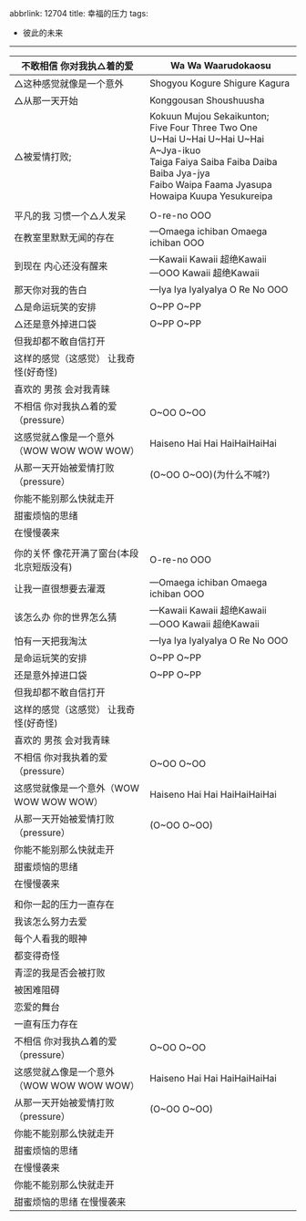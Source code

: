 abbrlink: 12704
title: 幸福的压力
tags:
  - 彼此的未来
---
|不敢相信 你对我执△着的爱|Wa Wa Waarudokaosu|
|--|--|
|△这种感觉就像是一个意外|Shogyou Kogure Shigure Kagura|
|△从那一天开始|Konggousan Shoushuusha|
|△被爱情打败;|Kokuun Mujou Sekaikunton;<br>Five Four Three Two One<br>U~Hai U~Hai U~Hai U~Hai<br>A~Jya-ikuo<br>Taiga Faiya Saiba Faiba Daiba Baiba Jya-jya<br>Faibo Waipa Faama Jyasupa Howaipa Kuupa Yesukureipa|
|      |      |
|平凡的我 习惯一个△人发呆|O-re-no OOO|
|在教室里默默无闻的存在|—Omaega ichiban Omaega ichiban OOO|
|到现在 内心还没有醒来|—Kawaii Kawaii 超绝Kawaii<br>—OOO Kawaii 超绝Kawaii|
|那天你对我的告白|—Iya Iya IyaIyaIya O Re No OOO|
|△是命运玩笑的安排|O~PP O~PP|
|△还是意外掉进口袋|O~PP O~PP|
|但我却都不敢自信打开|      |
|这样的感觉（这感觉） 让我奇怪(好奇怪)|      |
|喜欢的 男孩 会对我青睐|      |
|不相信 你对我执△着的爱 （pressure）|O~OO O~OO|
|这感觉就△像是一个意外（WOW WOW WOW WOW）|Haiseno Hai Hai HaiHaiHaiHai|
|从那一天开始被爱情打败（pressure）|(O~OO O~OO)(为什么不喊?)|
|你能不能别那么快就走开|      |
|甜蜜烦恼的思绪|      |
|在慢慢袭来|      |
|      |      |
|你的关怀 像花开满了窗台(本段北京短版没有)|O-re-no OOO|
|让我一直很想要去灌溉|—Omaega ichiban Omaega ichiban OOO|
|该怎么办 你的世界怎么猜|—Kawaii Kawaii 超绝Kawaii<br>—OOO Kawaii 超绝Kawaii|
|怕有一天把我淘汰|—Iya Iya IyaIyaIya O Re No OOO|
|是命运玩笑的安排|O~PP O~PP|
|还是意外掉进口袋|O~PP O~PP|
|但我却都不敢自信打开|      |
|这样的感觉（这感觉） 让我奇怪(好奇怪)|      |
|喜欢的 男孩 会对我青睐|      |
|不相信 你对我执着的爱 （pressure）|O~OO O~OO|
|这感觉就像是一个意外（WOW WOW WOW WOW）|Haiseno Hai Hai HaiHaiHaiHai|
|从那一天开始被爱情打败（pressure）|(O~OO O~OO)|
|你能不能别那么快就走开|      |
|甜蜜烦恼的思绪|      |
|在慢慢袭来|      |
|      |      |
|和你一起的压力一直存在|      |
|我该怎么努力去爱|      |
|每个人看我的眼神|      |
|都变得奇怪|      |
|青涩的我是否会被打败|      |
|被困难阻碍|      |
|恋爱的舞台|      |
|一直有压力存在|      |
|不相信 你对我执△着的爱 （pressure）|O~OO O~OO|
|这感觉就△像是一个意外（WOW WOW WOW WOW）|Haiseno Hai Hai HaiHaiHaiHai|
|从那一天开始被爱情打败（pressure）|(O~OO O~OO)|
|你能不能别那么快就走开|      |
|甜蜜烦恼的思绪|      |
|在慢慢袭来|      |
|你能不能别那么快就走开|      |
|甜蜜烦恼的思绪 在慢慢袭来|      |